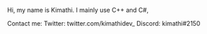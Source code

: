 Hi, my name is Kimathi. I mainly use C++ and C#,


Contact me:
Twitter: twitter.com/kimathidev_
Discord: kimathi#2150

